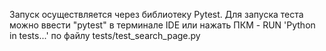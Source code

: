 Запуск осуществляется через библиотеку Pytest. Для запуска теста можно ввести "pytest" в терминале IDE или нажать ПКМ - RUN 'Python in tests...' по файлу  tests/test_search_page.py 
